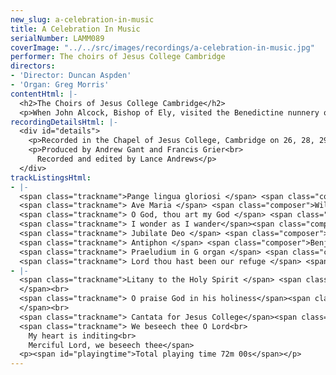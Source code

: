 ```yaml
---
new_slug: a-celebration-in-music
title: A Celebration In Music
serialNumber: LAMM089
coverImage: "../../src/images/recordings/a-celebration-in-music.jpg"
performer: The choirs of Jesus College Cambridge
directors:
- 'Director: Duncan Aspden'
- 'Organ: Greg Morris'
contentHtml: |-
  <h2>The Choirs of Jesus College Cambridge</h2>
  <p>When John Alcock, Bishop of Ely, visited the Benedictine nunnery of St Radegund, he found only two nuns remaining - it is alleged - one of great age, the other pregnant. In 1496 he dissolved the convent and founded on the same site 'The College of the Blessed Virgin Mary, Saint John the Evangelist, and the Glorious Virgin Saint Radegund', from its first days commonly called Jesus College. The existing nunnery buildings, including the twelfth century Chapel and surrounding Cloister Court, were incorporated into the new college and are thus the oldest collegiate buildings in Cambridge. Together with the College, Alcock (pictured on the cover) founded a chantry and grammar school to provide music for Chapel worship. Following the Reformation, the school was closed, and apart from a brief period between 1634 and 1642, services were conducted without music until 1849. In this year, a choir on the Cathedral model was introduced on the initiative of one of the fellows, Sir John Sutton, who also made the gift of a new organ by Bishop. The college's decision to become co-residential in the late 1970s led to the formation of the Mixed Choir in 1982, to operate in conjunction with the now long-established choir of men and boys; the Gentlemen being common to both. The boys are all drawn from local schools, and come to college four times each week for services and rehearsals. The adult singers are principally Choral Exhibitioners of Jesus College who, in addition to singing the Chapel services, are reading for a degree (in a wide variety of subjects) given by the University. The choirs are recruited, administered and directed by two organ scholars. A number of former holders of the post have proceded to distinguished careers in church music, among them Peter Hurford (international organ recitalist), Richard Lloyd (former Organist of Hereford and Durham Cathedrals; composer), John Turner (former Organist of Glasgow Cathedral), Malcolm Archer (former Organist of Bristol Cathedral, now of Wells Cathedral) and James O'Donnell (Master of Music at Westminster Cathedral).</p>
recordingDetailsHtml: |-
  <div id="details">
    <p>Recorded in the Chapel of Jesus College, Cambridge on 26, 28, 29 June 1996 by kind permission of the Master and Fellows</p>
    <p>Produced by Andrew Gant and Francis Grier<br>
      Recorded and edited by Lance Andrews</p>
  </div>
trackListingsHtml:
- |-
  <span class="trackname">Pange lingua gloriosi </span> <span class="composer">6th century</span><br>
  <span class="trackname"> Ave Maria </span> <span class="composer">William Cornysh</span><br>
  <span class="trackname"> O God, thou art my God </span> <span class="composer">Henry Purcell</span><br>
  <span class="trackname"> I wonder as I wander</span><span class="composer"> Richard Lloyd</span><br>
  <span class="trackname"> Jubilate Deo </span> <span class="composer">Richard Dering</span><br>
  <span class="trackname"> Antiphon </span> <span class="composer">Benjamin Britten</span><br>
  <span class="trackname"> Praeludium in G organ </span> <span class="composer">Nicolaus Bruhns</span><br>
  <span class="trackname"> Lord thou hast been our refuge </span> <span class="composer">Ralph Vaughan Williams</span><br>
- |-
  <span class="trackname">Litany to the Holy Spirit </span> <span class="composer">Peter Hurford<br>
  </span><br>
  <span class="trackname"> O praise God in his holiness</span><span class="composer"> Henry Purcell<br>
  </span><br>
  <span class="trackname"> Cantata for Jesus College</span><span class="composer"> Francis Grier </span><br>
  <span class="trackname"> We beseech thee O Lord<br>
    My heart is inditing<br>
    Merciful Lord, we beseech thee</span>
  <p><span id="playingtime">Total playing time 72m 00s</span></p>
---
```


